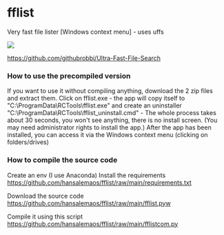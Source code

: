 # fflist
Very fast file lister [Windows context menu] - uses uffs

[![](https://i.ytimg.com/vi/SPcOx8M4Wqo/oar2.jpg)](https://www.youtube.com/shorts/SPcOx8M4Wqo)

https://github.com/githubrobbi/Ultra-Fast-File-Search

### How to use the precompiled version

If you want to use it without compiling anything, download the 2 zip files and extract them. Click on fflist.exe - the app will copy itself to "C:\ProgramData\RCTools\fflist.exe" and create an uninstaller "C:\ProgramData\RCTools\fflist_uninstall.cmd" - The whole process takes about 30 seconds, you won't see anything, there is no install screen. (You may need administrator rights to install the app.) After the app has been installed, you can access it via the Windows context menu (clicking on folders/drives)


### How to compile the source code

Create an env (I use Anaconda)
Install the requirements 
https://github.com/hansalemaos/fflist/raw/main/requirements.txt

Download the source code 
https://github.com/hansalemaos/fflist/raw/main/fflist.pyw

Compile it using this script 
https://github.com/hansalemaos/fflist/raw/main/fflistcom.py
